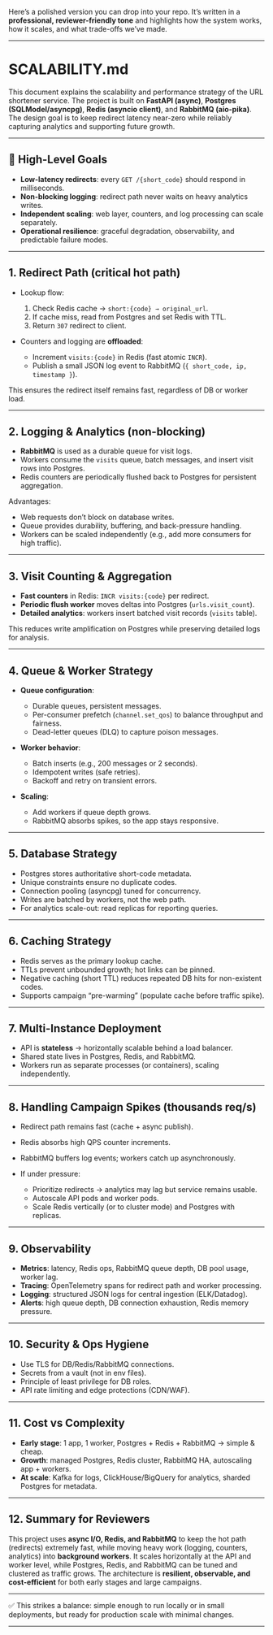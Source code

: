 Here’s a polished version you can drop into your repo. It’s written in a **professional, reviewer-friendly tone** and highlights how the system works, how it scales, and what trade-offs we’ve made.

---

# SCALABILITY.md

This document explains the scalability and performance strategy of the URL shortener service.
The project is built on **FastAPI (async)**, **Postgres (SQLModel/asyncpg)**, **Redis (asyncio client)**, and **RabbitMQ (aio-pika)**.
The design goal is to keep redirect latency near-zero while reliably capturing analytics and supporting future growth.

---

## 🎯 High-Level Goals

* **Low-latency redirects**: every `GET /{short_code}` should respond in milliseconds.
* **Non-blocking logging**: redirect path never waits on heavy analytics writes.
* **Independent scaling**: web layer, counters, and log processing can scale separately.
* **Operational resilience**: graceful degradation, observability, and predictable failure modes.

---

## 1. Redirect Path (critical hot path)

* Lookup flow:

  1. Check Redis cache → `short:{code} → original_url`.
  2. If cache miss, read from Postgres and set Redis with TTL.
  3. Return `307` redirect to client.

* Counters and logging are **offloaded**:

  * Increment `visits:{code}` in Redis (fast atomic `INCR`).
  * Publish a small JSON log event to RabbitMQ (`{ short_code, ip, timestamp }`).

This ensures the redirect itself remains fast, regardless of DB or worker load.

---

## 2. Logging & Analytics (non-blocking)

* **RabbitMQ** is used as a durable queue for visit logs.
* Workers consume the `visits` queue, batch messages, and insert visit rows into Postgres.
* Redis counters are periodically flushed back to Postgres for persistent aggregation.

Advantages:

* Web requests don’t block on database writes.
* Queue provides durability, buffering, and back-pressure handling.
* Workers can be scaled independently (e.g., add more consumers for high traffic).

---

## 3. Visit Counting & Aggregation

* **Fast counters** in Redis: `INCR visits:{code}` per redirect.
* **Periodic flush worker** moves deltas into Postgres (`urls.visit_count`).
* **Detailed analytics**: workers insert batched visit records (`visits` table).

This reduces write amplification on Postgres while preserving detailed logs for analysis.

---

## 4. Queue & Worker Strategy

* **Queue configuration**:

  * Durable queues, persistent messages.
  * Per-consumer prefetch (`channel.set_qos`) to balance throughput and fairness.
  * Dead-letter queues (DLQ) to capture poison messages.

* **Worker behavior**:

  * Batch inserts (e.g., 200 messages or 2 seconds).
  * Idempotent writes (safe retries).
  * Backoff and retry on transient errors.

* **Scaling**:

  * Add workers if queue depth grows.
  * RabbitMQ absorbs spikes, so the app stays responsive.

---

## 5. Database Strategy

* Postgres stores authoritative short-code metadata.
* Unique constraints ensure no duplicate codes.
* Connection pooling (asyncpg) tuned for concurrency.
* Writes are batched by workers, not the web path.
* For analytics scale-out: read replicas for reporting queries.

---

## 6. Caching Strategy

* Redis serves as the primary lookup cache.
* TTLs prevent unbounded growth; hot links can be pinned.
* Negative caching (short TTL) reduces repeated DB hits for non-existent codes.
* Supports campaign “pre-warming” (populate cache before traffic spike).

---

## 7. Multi-Instance Deployment

* API is **stateless** → horizontally scalable behind a load balancer.
* Shared state lives in Postgres, Redis, and RabbitMQ.
* Workers run as separate processes (or containers), scaling independently.

---

## 8. Handling Campaign Spikes (thousands req/s)

* Redirect path remains fast (cache + async publish).
* Redis absorbs high QPS counter increments.
* RabbitMQ buffers log events; workers catch up asynchronously.
* If under pressure:

  * Prioritize redirects → analytics may lag but service remains usable.
  * Autoscale API pods and worker pods.
  * Scale Redis vertically (or to cluster mode) and Postgres with replicas.

---

## 9. Observability

* **Metrics**: latency, Redis ops, RabbitMQ queue depth, DB pool usage, worker lag.
* **Tracing**: OpenTelemetry spans for redirect path and worker processing.
* **Logging**: structured JSON logs for central ingestion (ELK/Datadog).
* **Alerts**: high queue depth, DB connection exhaustion, Redis memory pressure.

---

## 10. Security & Ops Hygiene

* Use TLS for DB/Redis/RabbitMQ connections.
* Secrets from a vault (not in env files).
* Principle of least privilege for DB roles.
* API rate limiting and edge protections (CDN/WAF).

---

## 11. Cost vs Complexity

* **Early stage**: 1 app, 1 worker, Postgres + Redis + RabbitMQ → simple & cheap.
* **Growth**: managed Postgres, Redis cluster, RabbitMQ HA, autoscaling app + workers.
* **At scale**: Kafka for logs, ClickHouse/BigQuery for analytics, sharded Postgres for metadata.

---

## 12. Summary for Reviewers

This project uses **async I/O, Redis, and RabbitMQ** to keep the hot path (redirects) extremely fast, while moving heavy work (logging, counters, analytics) into **background workers**.
It scales horizontally at the API and worker level, while Postgres, Redis, and RabbitMQ can be tuned and clustered as traffic grows.
The architecture is **resilient, observable, and cost-efficient** for both early stages and large campaigns.

---

✅ This strikes a balance: simple enough to run locally or in small deployments, but ready for production scale with minimal changes.

---
